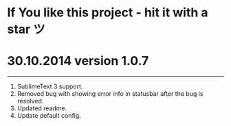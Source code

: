# If You like this project - hit it with a star ツ

# 30.10.2014 version 1.0.7

---

1. SublimeText 3 support.
2. Removed bug with showing error info in statusbar after the bug is resolved.
3. Updated readme.
4. Update default config.
